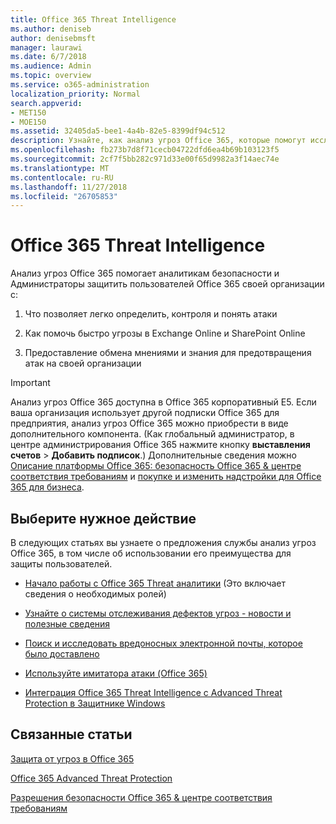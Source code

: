 ```yaml
---
title: Office 365 Threat Intelligence
ms.author: deniseb
author: denisebmsft
manager: laurawi
ms.date: 6/7/2018
ms.audience: Admin
ms.topic: overview
ms.service: o365-administration
localization_priority: Normal
search.appverid:
- MET150
- MOE150
ms.assetid: 32405da5-bee1-4a4b-82e5-8399df94c512
description: Узнайте, как анализ угроз Office 365, которые помогут исследование угрозы, связанные с вашей организацией, реагировать на вредоносные программы, фишинга и других атак, обнаруженных в Office 365 от вашего имени и поиск индикаторы угроз. Анализ угроз встроен в Office 365 E5 в рамках предложения системы безопасности и соответствия требованиям.
ms.openlocfilehash: fb273b7d8f71cecb04722dfd6ea4b69b103123f5
ms.sourcegitcommit: 2cf7f5bb282c971d33e00f65d9982a3f14aec74e
ms.translationtype: MT
ms.contentlocale: ru-RU
ms.lasthandoff: 11/27/2018
ms.locfileid: "26705853"
---
```

# <a name="office-365-threat-intelligence"></a>Office 365 Threat Intelligence

Анализ угроз Office 365 помогает аналитикам безопасности и Администраторы защитить пользователей Office 365 своей организации с:
  
1. Что позволяет легко определить, контроля и понять атаки
    
2. Как помочь быстро угрозы в Exchange Online и SharePoint Online
    
3. Предоставление обмена мнениями и знания для предотвращения атак на своей организации
    
> [!IMPORTANT]
> Анализ угроз Office 365 доступна в Office 365 корпоративный E5. Если ваша организация использует другой подписки Office 365 для предприятия, анализ угроз Office 365 можно приобрести в виде дополнительного компонента. (Как глобальный администратор, в центре администрирования Office 365 нажмите кнопку **выставления счетов** \> **Добавить подписок**.) Дополнительные сведения можно [Описание платформы Office 365: безопасность Office 365 &amp; центре соответствия требованиям](https://docs.microsoft.com/office365/servicedescriptions/office-365-platform-service-description/office-365-securitycompliance-center) и [покупке и изменить надстройки для Office 365 для бизнеса](https://support.office.com/article/4e7b57d6-b93b-457d-aecd-0ea58bff07a6). 
  
## <a name="what-do-you-want-to-do"></a>Выберите нужное действие

В следующих статьях вы узнаете о предложения службы анализ угроз Office 365, в том числе об использовании его преимущества для защиты пользователей.
  
- [Начало работы с Office 365 Threat аналитики](get-started-with-ti.md) (Это включает сведения о необходимых ролей) 
    
- [Узнайте о системы отслеживания дефектов угроз - новости и полезные сведения](threat-trackers.md)
    
- [Поиск и исследовать вредоносных электронной почты, которое было доставлено](investigate-malicious-email-that-was-delivered.md)
    
- [Используйте имитатора атаки (Office 365)](attack-simulator.md)
    
- [Интеграция Office 365 Threat Intelligence с Advanced Threat Protection в Защитнике Windows](integrate-office-365-ti-with-wdatp.md)
    
## <a name="related-topics"></a>Связанные статьи

[Защита от угроз в Office 365](protect-against-threats.md)
  
[Office 365 Advanced Threat Protection](office-365-atp.md)
  
[Разрешения безопасности Office 365 &amp; центре соответствия требованиям](permissions-in-the-security-and-compliance-center.md)
  

